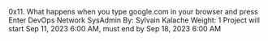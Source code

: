 0x11. What happens when you type google.com in your browser and press Enter
DevOps
Network
SysAdmin
 By: Sylvain Kalache
 Weight: 1
 Project will start Sep 11, 2023 6:00 AM, must end by Sep 18, 2023 6:00 AM
